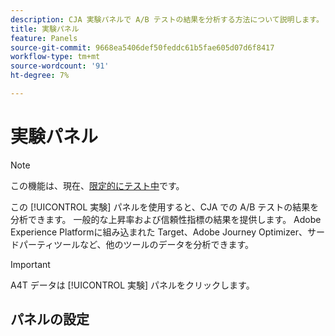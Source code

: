 ```yaml
---
description: CJA 実験パネルで A/B テストの結果を分析する方法について説明します。
title: 実験パネル
feature: Panels
source-git-commit: 9668ea5406def50feddc61b5fae605d07d6f8417
workflow-type: tm+mt
source-wordcount: '91'
ht-degree: 7%

---
```



# 実験パネル

>[!NOTE]
>
>この機能は、現在、[限定的にテスト中](/help/release-notes/releases.md)です。

この [!UICONTROL 実験] パネルを使用すると、CJA での A/B テストの結果を分析できます。 一般的な上昇率および信頼性指標の結果を提供します。 Adobe Experience Platformに組み込まれた Target、Adobe Journey Optimizer、サードパーティツールなど、他のツールのデータを分析できます。

>[!IMPORTANT]
>
>A4T データは [!UICONTROL 実験] パネルをクリックします。

## パネルの設定



